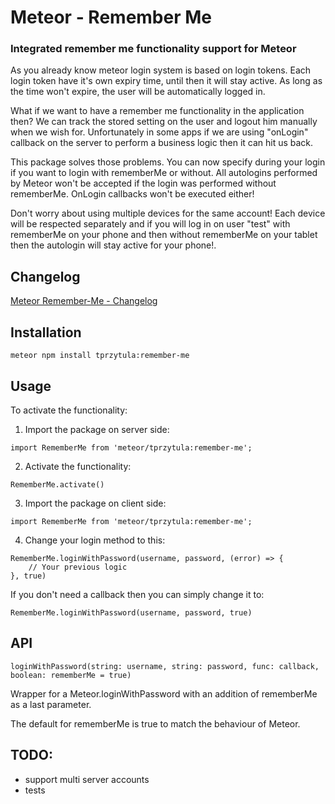 # Meteor - Remember Me
### Integrated remember me functionality support for Meteor


As you already know meteor login system is based on login tokens.
Each login token have it's own expiry time, until then it will stay active.
As long as the time won't expire, the user will be automatically logged in.

What if we want to have a remember me functionality in the application then?
We can track the stored setting on the user and logout him manually when we wish for.
Unfortunately in some apps if we are using "onLogin" callback on the server to 
perform a business logic then it can hit us back.

This package solves those problems. You can now specify during your login if you
want to login with rememberMe or without. All autologins performed by Meteor won't
be accepted if the login was performed without rememberMe. OnLogin callbacks won't be 
executed either!

Don't worry about using multiple devices for the same account! Each device will
be respected separately and if you will log in on user "test" with rememberMe on
your phone and then without rememberMe on your tablet then the autologin will stay
active for your phone!.

## Changelog
[Meteor Remember-Me - Changelog](./CHANGELOG.md)

## Installation

`meteor npm install tprzytula:remember-me`

## Usage

To activate the functionality:

1. Import the package on server side:

```
import RememberMe from 'meteor/tprzytula:remember-me';
```

2. Activate the functionality:

```
RememberMe.activate()
```

3. Import the package on client side:

```
import RememberMe from 'meteor/tprzytula:remember-me';
```

4. Change your login method to this:

```
RememberMe.loginWithPassword(username, password, (error) => {
    // Your previous logic
}, true)
```

If you don't need a callback then you can simply change it to:

```
RememberMe.loginWithPassword(username, password, true)
```

## API

`loginWithPassword(string: username, string: password, func: callback, boolean: rememberMe = true)`

Wrapper for a Meteor.loginWithPassword with an addition of rememberMe as a last parameter.

The default for rememberMe is true to match the behaviour of Meteor.


## TODO:
- support multi server accounts
- tests
